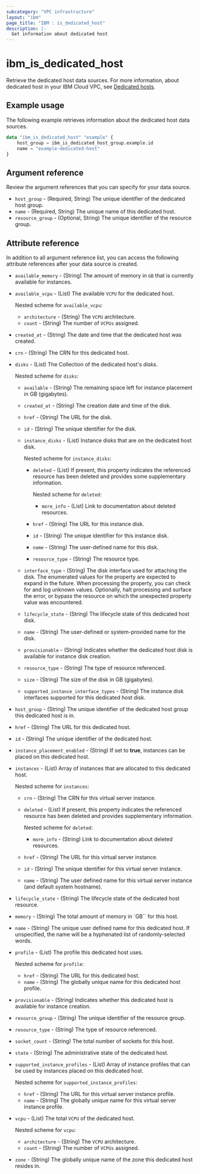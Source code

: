 ```yaml
---
subcategory: "VPC infrastructure"
layout: "ibm"
page_title: "IBM : is_dedicated_host"
description: |-
  Get information about dedicated host
---
```


# ibm_is_dedicated_host
Retrieve the dedicated host data sources. For more information, about dedicated host in your IBM Cloud VPC, see [Dedicated hosts](https://cloud.ibm.com/docs/vpc?topic=vpc-creating-dedicated-hosts-instances).

## Example usage
The following example retrieves information about the dedicated host data sources.

```terraform
data "ibm_is_dedicated_host" "example" {
	host_group = ibm_is_dedicated_host_group.example.id
	name = "example-dedicated-host"
}
```

## Argument reference
Review the argument references that you can specify for your data source. 

- `host_group` - (Required, String) The unique identifier of the dedicated host group.
- `name` - (Required, String) The unique name of this dedicated host.
- `resource_group` - (Optional, String) The unique identifier of the resource group.


## Attribute reference
In addition to all argument reference list, you can access the following attribute references after your data source is created. 

- `available_memory` -  (String) The amount of memory in `GB` that is currently available for instances.
- `available_vcpu` -  (List) The available `VCPU` for the dedicated host. 

  Nested scheme for `available_vcpu`:
  - `architecture` -  (String) The `VCPU` architecture.
  - `count` -  (String) The number of `VCPUs` assigned.
- `created_at` -  (String) The date and time that the dedicated host was created.
- `crn` -  (String) The CRN for this dedicated host.
- `disks` - (List) The Collection of the dedicated host's disks. 

  Nested scheme for `disks`:
  - `available` - (String) The remaining space left for instance placement in GB (gigabytes).
  - `created_at` - (String) The creation date and time of the disk.
  - `href` - (String) The URL for the disk.
  - `id` - (String) The unique identifier for the disk.
  - `instance_disks` - (List) Instance disks that are on the dedicated host disk. 

     Nested scheme for `instance_disks`:
     - `deleted` - (List) If present, this property indicates the referenced resource has been deleted and provides some supplementary information. 

       Nested scheme for `deleted`:
       - `more_info` - (List) Link to documentation about deleted resources.
     - `href` - (String) The URL for this instance disk.
     - `id` - (String) The unique identifier for this instance disk.
     - `name` - (String) The user-defined name for this disk.
     - `resource_type` - (String) The resource type.
   - `interface_type` - (String) The disk interface used for attaching the disk. The enumerated values for the property are expected to expand in the future. When processing the property, you can check for and log unknown values. Optionally, halt processing and surface the error, or bypass the resource on which the unexpected property value was encountered.
   - `lifecycle_state` - (String) The lifecycle state of this dedicated host disk.
   - `name` - (String) The user-defined or system-provided name for the disk.
   - `provisionable` - (String)  Indicates whether the dedicated host disk is available for instance disk creation.
   - `resource_type` - (String) The type of resource referenced.
   - `size` - (String) The size of the disk in GB (gigabytes).
   - `supported_instance_interface_types` - (String) The instance disk interfaces supported for this dedicated host disk.
- `host_group` -  (String) The unique identifier of the dedicated host group this dedicated host is in.
- `href` -  (String) The URL for this dedicated host.
- `id` -  (String) The unique identifier of the dedicated host.
- `instance_placement_enabled` -  (String) If set to **true**, instances can be placed on this dedicated host.
- `instances` -  (List) Array of instances that are allocated to this dedicated host. 

  Nested scheme for `instances`:
  - `crn` -  (String) The CRN for this virtual server instance.
  - `deleted` -  (List) If present, this property indicates the referenced resource has been deleted and provides supplementary information. 

    Nested scheme for `deleted`:
    - `more_info` -  (String) Link to documentation about deleted resources.
  - `href` -  (String) The URL for this virtual server instance.
  - `id` -  (String) The unique identifier for this virtual server instance.
  - `name` -  (String) The user defined name for this virtual server instance (and default system hostname).
- `lifecycle_state` -  (String) The lifecycle state of the dedicated host resource.
- `memory` -  (String) The total amount of memory in `GB`` for this host.
- `name` -  (String) The unique user defined name for this dedicated host. If unspecified, the name will be a hyphenated list of randomly-selected words.
- `profile` -  (List) The profile this dedicated host uses. 

  Nested scheme for `profile`:
  - `href` -  (String) The URL for this dedicated host.
  - `name` -  (String) The globally unique name for this dedicated host profile.
- `provisionable` -  (String) Indicates whether this dedicated host is available for instance creation.
- `resource_group` -  (String) The unique identifier of the resource group.
- `resource_type` -  (String) The type of resource referenced.
- `socket_count` -  (String) The total number of sockets for this host.
- `state` -  (String) The administrative state of the dedicated host.
- `supported_instance_profiles` -  (List) Array of instance profiles that can be used by instances placed on this dedicated host. 

  Nested scheme for `supported_instance_profiles`:
  - `href` -  (String) The URL for this virtual server instance profile.
  - `name` -  (String) The globally unique name for this virtual server instance profile.
- `vcpu` -  (List) The total `VCPU` of the dedicated host. 

  Nested scheme for `vcpu`:
  - `architecture` -  (String) The `VCPU` architecture.
  - `count` -  (String) The number of `VCPUs` assigned.
- `zone` -  (String) The globally unique name of the zone this dedicated host resides in.
